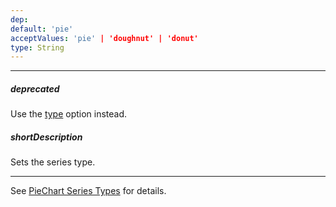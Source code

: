 ```yaml
---
dep: 
default: 'pie'
acceptValues: 'pie' | 'doughnut' | 'donut'
type: String
---
```

---
##### deprecated
Use the [type](/api-reference/20%20Data%20Visualization%20Widgets/dxPieChart/1%20Configuration/type.md '/Documentation/ApiReference/Data_Visualization_Widgets/dxPieChart/Configuration/#type') option instead.

##### shortDescription
Sets the series type.

---
See <a href="/Documentation/16_2/Guide/Widgets/PieChart/Series_Types/">PieChart Series Types</a> for details.